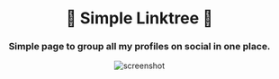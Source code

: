<h1 align="center">🌲 Simple Linktree 🌲</h1>
<h3 align="center">Simple page to group all my profiles on social in one place.</h3>

<p align="center">
  <img alt="screenshot" src="screenshot.png">
</p>
<!-- source flow falcon -->